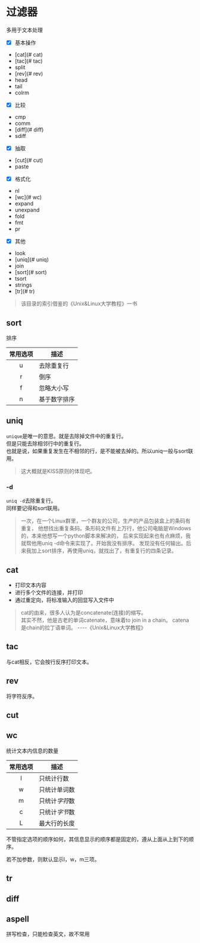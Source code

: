 过滤器
========
多用于文本处理
- [x] 基本操作
* [cat](# cat)
* [tac](# tac)
* split
* [rev](# rev)
* head
* tail
* colrm
- [x] 比较
* cmp
* comm
* [diff](# diff)
* sdiff
- [x] 抽取
* [cut](# cut)
* paste
- [x] 格式化
* nl
* [wc](# wc)
* expand
* unexpand
* fold
* fmt
* pr
- [x] 其他
* look
* [uniq](# uniq)
* join
* [sort](# sort)
* tsort
* strings
* [tr](# tr)

>该目录的索引借鉴的《Unix&Linux大学教程》一书

## sort
排序

|常用选项|描述|
|:------:|----|
|u|去除重复行
|r|倒序
|f|忽略大小写
|n|基于数字排序
## uniq
`unique`是唯一的意思。就是去除掉文件中的重复行。  
但是只能去除相邻行中的重复行。  
也就是说，如果重复发生在不相邻的行，是不能被去掉的。所以uniq一般与sort联用。
>这大概就是KISS原则的体现吧。 

### -d
`uniq -d`去除重复行。  
同样要记得和sort联用。  
>一次，在一个Linux群里，一个群友的公司，生产的产品包装盒上的条码有重复，
他想找出重复条码。条形码文件有上万行，他公司电脑是Windows的，本来他想写一个python脚本来解决的，
后来实现起来也有点麻烦，我就帮他用uniq -d命令来实现了。开始我没有排序。
发现没有任何输出。后来我加上sort排序，再使用uniq，就找出了，有重复行的四条记录。

## cat
* 打印文本内容
* 进行多个文件的连接，并打印
* 通过重定向，将标准输入的回显写入文件中

>cat的由来，很多人认为是concatenate(连接)的缩写。  
其实不然，他是古老的单词catenate，意味着to join in a chain。
catena是chain的拉丁语单词。
----《Unix&Linux大学教程》

## tac
与cat相反，它会按行反序打印文本。
## rev
将字符反序。
## cut
## wc
统计文本内信息的数量

|常用选项|描述|
|:------:|----|
|l|只统计行数|
|w|只统计单词数|
|m|只统计*字符*数|
|c|只统计*字节*数|
|L|最大行的长度|
不管指定选项的顺序如何，其信息显示的顺序都是固定的，遵从上面从上到下的顺序。

若不加参数，则默认显示l，w，m三项。
## tr
## diff
## aspell
拼写检查，只能检查英文，故不常用
